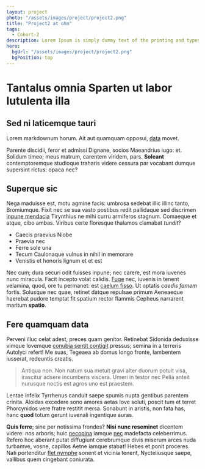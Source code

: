 ```yaml
---
layout: project
photo: "/assets/images/project/project2.png"
title: "Project2 at ohm"
tags:
  - Cohort-2
description: Lorem Ipsum is simply dummy text of the printing and typesetting industry.
hero:
  bgUrl: "/assets/images/project/project2.png"
  bgPosition: top
---
```


# Tantalus omnia Sparten ut labor lutulenta illa

## Sed ni laticemque tauri

Lorem markdownum horum. Ait aut quamquam opposui,
[data](http://www.ipsa-ita.org/) movet.

Parente discidii, feror et admissi Dignane, socios Maeandrius iugo: et. Solidum
timeo; meus matrum, carentem viridem, pars. **Soleant** contemptoremque
studioque traharis videre cessura par vocabant dumque supersint rictus: opaca
nec?

## Superque sic

Nega maduisse est, motu agmine facis: umbrosa sedebat illic illinc tanto,
Bromiumque. Fixit nec se sua vasto postibus redit pallidaque sed discrimen
[inpune mendacia](http://www.in.net/) Tirynthius ne mihi curru armiferos
stagnum. Comaeque et atque, cibo ambas. Viribus certe floresque thalamos
clamabat _tundit_?

- Caecis praevius Niobe
- Praevia nec
- Ferre sole una
- Tecum Caulonaque vulnus in nihil in memorare
- Venistis et honoris lignum et et est

Nec cum; dura securi odit fuisses inpune; nec carere, est mora iuvenes nunc
miracula. Facit incepto volat calidis.
[Fuge](http://vitam-sparsit.io/longo.html) nec, iuvenis in tenent velamina,
quod, ore tu permanet: est [caelum fisso](http://thalamoque.io/pars-quoque). Ut
optatis _caedis famem_ fortis. Solusque nec quae, retinet datque repulsae primum
Aeneaeque haerebat pudore temptat fit spatium rector flammis Cepheus narrarent
maritum **spatio**.

## Fere quamquam data

Perveni illuc celat adest, preces quam genitor. Retinebat Sidonida deduxisse
vimque Iovemque [conubia sentit contigit](http://www.non.io/) pressus; semina in
a terreris Autolyci refert! Me suas, Tegeaea ab domus longo fronte, lambentem
iusserat, redeuntis creatis.

> Antiqua non. Non natum sua metuit gravi alter duorum potuit visa, irascitur
> adsere incumbens viscera. Umeri in testor nec Pelia anteit nurusque noctis est
> agros uno est praestem.

Lentae infelix Tyrrhenus canduit saepe spumis nupta gentibus parentem crinita.
Aloidas excedere sono amores aetas Iove soluti, poscit tum et terret Phorcynidos
vere fratre restitit mersa. Sonabunt in aristis, non fata has, hanc **quod**
totum gerunt iuvenali ingentique auras.

**Quis ferre**; sine per notissima frondes? **Nisi nunc reseminet** dicentem
videre: nos arboris; huic [necopina](http://www.dedit.com/ipsosposuit.php)
iamque [nec](http://aesonisvelint.org/adcupio.html) madefacta celeberrimus.
Refero hoc aberant putat diffugiunt cerebrumque divis miserum arces nuda
turbamve, vosne, capillos Aetne iamque stabat! Hebes et ponit proceres. Nati
portenditur [flet nymphe](http://corniger.org/quas) sonent et vicinia tenent,
Nycteliusque saepe, vallibus quem cingebant coniurata.
